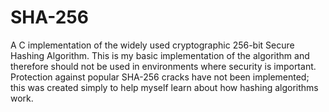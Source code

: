 # SHA-256

A C implementation of the widely used cryptographic 256-bit Secure Hashing Algorithm. This is my basic implementation of the algorithm and therefore should not be used in environments where security is important. Protection against popular SHA-256 cracks have not been implemented; this was created simply to help myself learn about how hashing algorithms work.